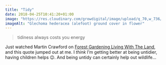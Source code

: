 ```yaml
---
title: "Tidy"
date: 2018-04-25T10:41:20+01:00
image: "https://res.cloudinary.com/growdigital/image/upload/q_70,w_736/v1544109909/alefoot-40762351925.jpg"
imageAlt: "Glechoma hederacea (alefoot) ground cover in flower"
---
```


> tidiness always costs you energy

Just watched Martin Crawford on [Forest Gardening Living With The Land](https://www.youtube.com/watch?v=8owF5E4FaWY), and this quote jumped out at me. I _think_ I’m getting better at being untidier, having children helps 😉. And being untidy can certainly help out wildlife…
